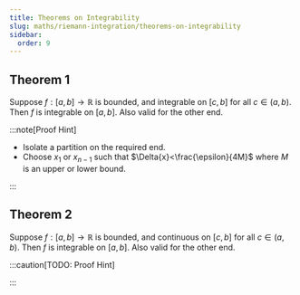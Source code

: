 ```yaml
---
title: Theorems on Integrability
slug: maths/riemann-integration/theorems-on-integrability
sidebar:
  order: 9
---
```


## Theorem 1

Suppose $f:[a,b]\rightarrow\mathbb{R}$ is bounded, and integrable on $[c,b]$ for
all $c\in(a,b)$. Then $f$ is integrable on $[a,b]$. Also valid for the other
end.

:::note[Proof Hint]

- Isolate a partition on the required end.
- Choose $x_1$ or $x_{n-1}$ such that $\Delta{x}<\frac{\epsilon}{4M}$ where $M$
  is an upper or lower bound.

:::

## Theorem 2

Suppose $f:[a,b]\rightarrow\mathbb{R}$ is bounded, and continuous on $[c,b]$ for
all $c\in(a,b)$. Then $f$ is integrable on $[a,b]$. Also valid for the other
end.

:::caution[TODO: Proof Hint]

:::
